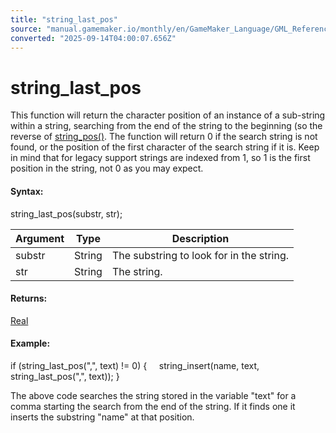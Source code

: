 ```yaml
---
title: "string_last_pos"
source: "manual.gamemaker.io/monthly/en/GameMaker_Language/GML_Reference/Strings/string_last_pos.htm"
converted: "2025-09-14T04:00:07.656Z"
---
```


# string\_last\_pos

This function will return the character position of an instance of a sub-string within a string, searching from the end of the string to the beginning (so the reverse of [string\_pos()](string_pos.md). The function will return 0 if the search string is not found, or the position of the first character of the search string if it is. Keep in mind that for legacy support strings are indexed from 1, so 1 is the first position in the string, not 0 as you may expect.

#### Syntax:

string\_last\_pos(substr, str);

| Argument | Type | Description |
| --- | --- | --- |
| substr | String | The substring to look for in the string. |
| str | String | The string. |

#### Returns:

[Real](../../../../../../GameMaker_Language/GML_Overview/Data_Types.md)

#### Example:

if (string\_last\_pos(",", text) != 0)
{
    string\_insert(name, text, string\_last\_pos(",", text));
}

The above code searches the string stored in the variable "text" for a comma starting the search from the end of the string. If it finds one it inserts the substring "name" at that position.